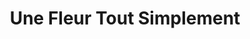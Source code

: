 ---
title: "Une Fleur Tout Simplement"
url: /saint-louis/une-fleur-tout-simplement/
shop: Blumen
---